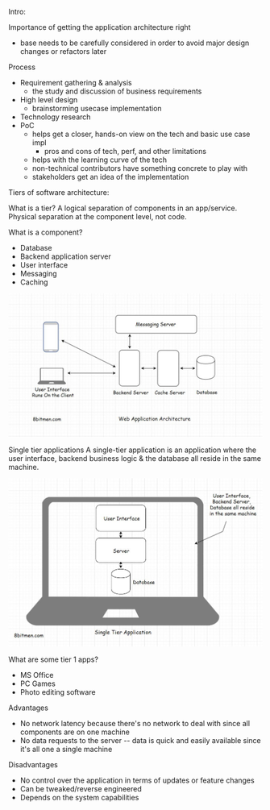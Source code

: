 Intro:

Importance of getting the application architecture right
- base needs to be carefully considered in order to avoid major design changes or refactors later

Process
- Requirement gathering & analysis
    - the study and discussion of business requirements
- High level design
    - brainstorming usecase implementation
- Technology research
- PoC
    - helps get a closer, hands-on view on the tech and basic use case impl
        - pros and cons of tech, perf, and other limitations
    - helps with the learning curve of the tech
    - non-technical contributors have something concrete to play with
    - stakeholders get an idea of the implementation


Tiers of software architecture:

What is a tier?
A logical separation of components in an app/service. Physical separation at the component level, not code.

What is a component?
- Database
- Backend application server
- User interface
- Messaging
- Caching

![high level architecture diagram](./images/tiers_1.jpeg)

Single tier applications
A single-tier application is an application where the user interface, backend business logic & the database all reside in the same machine.

![high level tier 1 architecture diagram](./images/tiers_2.jpeg)

What are some tier 1 apps?
- MS Office
- PC Games
- Photo editing software

Advantages
- No network latency because there's no network to deal with since all components are on one machine
- No data requests to the server -- data is quick and easily available since it's all one a single machine

Disadvantages
- No control over the application in terms of updates or feature changes
- Can be tweaked/reverse engineered
- Depends on the system capabilities
